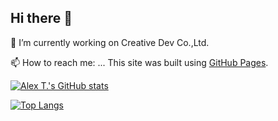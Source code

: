 ## Hi there 👋

🔭 I’m currently working on Creative Dev Co.,Ltd.

📫 How to reach me: ...
This site was built using [GitHub Pages](https://creativedev.co.th/book/meet-with-me-1/).
<!--
**dynaz/dynaz** is a ✨ _special_ ✨ repository because its `README.md` (this file) appears on your GitHub profile.

Here are some ideas to get you started:

- 🔭 I’m currently working on ...
- 🌱 I’m currently learning ...
- 👯 I’m looking to collaborate on ...
- 🤔 I’m looking for help with ...
- 💬 Ask me about ...
- 📫 How to reach me: ...
- 😄 Pronouns: ...
- ⚡ Fun fact: ...
-->
[![Alex T.'s GitHub stats](https://github-readme-stats.vercel.app/api/top-langs?username=zawnainglinn1996&hide=html,scss,stylus,blade,jupyter%20notebook,css,shell,batchfile,dockerfile,typescript&theme=algolia&show_icons=true)](https://github.com/zawnainglinn1996)

[![Top Langs](https://github-readme-stats.vercel.app/api?username=dynaz&theme=algolia&show_icons=true)](https://github.com/dynaz)


